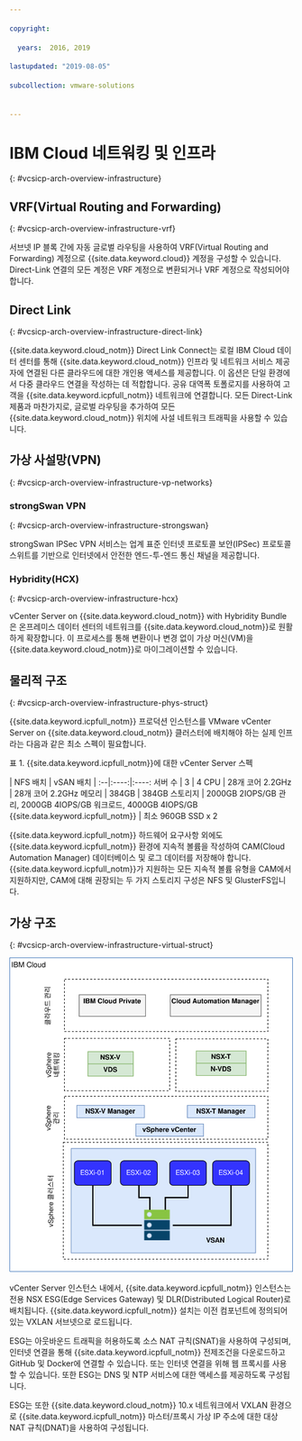 ```yaml
---

copyright:

  years:  2016, 2019

lastupdated: "2019-08-05"

subcollection: vmware-solutions


---
```



# IBM Cloud 네트워킹 및 인프라
{: #vcsicp-arch-overview-infrastructure}

## VRF(Virtual Routing and Forwarding)
{: #vcsicp-arch-overview-infrastructure-vrf}

서브넷 IP 블록 간에 자동 글로벌 라우팅을 사용하여 VRF(Virtual Routing and Forwarding) 계정으로 {{site.data.keyword.cloud}} 계정을 구성할 수 있습니다. Direct-Link 연결의 모든 계정은 VRF 계정으로 변환되거나 VRF 계정으로 작성되어야 합니다.

## Direct Link
{: #vcsicp-arch-overview-infrastructure-direct-link}

{{site.data.keyword.cloud_notm}} Direct Link Connect는 로컬 IBM Cloud 데이터 센터를 통해 {{site.data.keyword.cloud_notm}} 인프라 및 네트워크 서비스 제공자에 연결된 다른 클라우드에 대한 개인용 액세스를 제공합니다. 이 옵션은 단일 환경에서 다중 클라우드 연결을 작성하는 데 적합합니다. 공유 대역폭 토폴로지를 사용하여 고객을 {{site.data.keyword.icpfull_notm}} 네트워크에 연결합니다. 모든 Direct-Link 제품과 마찬가지로, 글로벌 라우팅을 추가하여 모든 {{site.data.keyword.cloud_notm}} 위치에 사설 네트워크 트래픽을 사용할 수 있습니다.

## 가상 사설망(VPN)
{: #vcsicp-arch-overview-infrastructure-vp-networks}

### strongSwan VPN
{: #vcsicp-arch-overview-infrastructure-strongswan}

strongSwan IPSec VPN 서비스는 업계 표준 인터넷 프로토콜 보안(IPSec) 프로토콜 스위트를 기반으로 인터넷에서 안전한 엔드-투-엔드 통신 채널을 제공합니다.

### Hybridity(HCX)
{: #vcsicp-arch-overview-infrastructure-hcx}

vCenter Server on {{site.data.keyword.cloud_notm}} with Hybridity Bundle은 온프레미스 데이터 센터의 네트워크를 {{site.data.keyword.cloud_notm}}로 원활하게 확장합니다. 이 프로세스를 통해 변환이나 변경 없이 가상 머신(VM)을 {{site.data.keyword.cloud_notm}}로 마이그레이션할 수 있습니다.

## 물리적 구조
{: #vcsicp-arch-overview-infrastructure-phys-struct}

{{site.data.keyword.icpfull_notm}} 프로덕션 인스턴스를 VMware vCenter Server on {{site.data.keyword.cloud_notm}} 클러스터에 배치해야 하는 실제 인프라는 다음과 같은 최소 스펙이 필요합니다.

표 1. {{site.data.keyword.icpfull_notm}}에 대한 vCenter Server 스펙

| NFS 배치  |  vSAN 배치 |
:--|:----:|:----:
서버 수   |  3 |  4
CPU | 28개 코어 2.2GHz | 28개 코어 2.2GHz
메모리 | 384GB | 384GB
스토리지 | 2000GB 2IOPS/GB 관리, 2000GB 4IOPS/GB 워크로드, 4000GB 4IOPS/GB {{site.data.keyword.icpfull_notm}} | 최소 960GB SSD x 2

{{site.data.keyword.icpfull_notm}} 하드웨어 요구사항 외에도 {{site.data.keyword.icpfull_notm}} 환경에 지속적 볼륨을 작성하여 CAM(Cloud Automation Manager) 데이터베이스 및 로그 데이터를 저장해야 합니다. {{site.data.keyword.icpfull_notm}}가 지원하는 모든 지속적 볼륨 유형을 CAM에서 지원하지만, CAM에 대해 권장되는 두 가지 스토리지 구성은 NFS 및 GlusterFS입니다.

## 가상 구조
{: #vcsicp-arch-overview-infrastructure-virtual-struct}

![vCenter Server 및 {{site.data.keyword.icpfull_notm}} 배치의 물리적 구조](../../images/vcsicp-phy-ics-icp-deployment.svg "vCenter Server 및 {{site.data.keyword.icpfull_notm}} 배치의 물리적 구조")

vCenter Server 인스턴스 내에서, {{site.data.keyword.icpfull_notm}} 인스턴스는 전용 NSX ESG(Edge Services Gateway) 및 DLR(Distributed Logical Router)로 배치됩니다. {{site.data.keyword.icpfull_notm}} 설치는 이전 컴포넌트에 정의되어 있는 VXLAN 서브넷으로 로드됩니다.

ESG는 아웃바운드 트래픽을 허용하도록 소스 NAT 규칙(SNAT)을 사용하여 구성되며, 인터넷 연결을 통해 {{site.data.keyword.icpfull_notm}} 전제조건을 다운로드하고 GitHub 및 Docker에 연결할 수 있습니다. 또는 인터넷 연결을 위해 웹 프록시를 사용할 수 있습니다. 또한 ESG는 DNS 및 NTP 서비스에 대한 액세스를 제공하도록 구성됩니다.

ESG는 또한 {{site.data.keyword.cloud_notm}} 10.x 네트워크에서 VXLAN 환경으로 {{site.data.keyword.icpfull_notm}} 마스터/프록시 가상 IP 주소에 대한 대상 NAT 규칙(DNAT)을 사용하여 구성됩니다.
